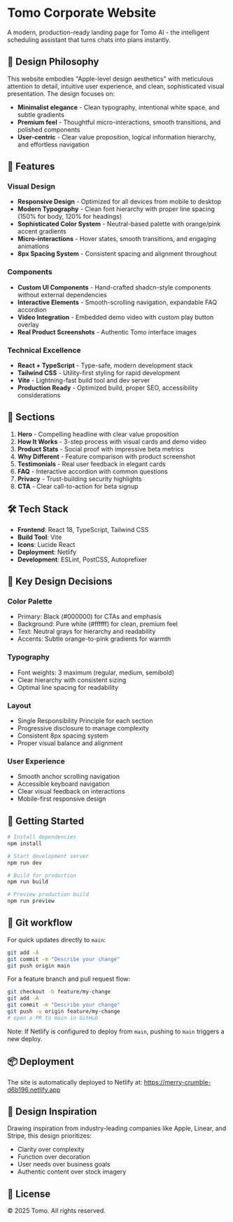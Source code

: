 # Tomo Corporate Website

A modern, production-ready landing page for Tomo AI - the intelligent scheduling assistant that turns chats into plans instantly.

## 🎨 Design Philosophy

This website embodies "Apple-level design aesthetics" with meticulous attention to detail, intuitive user experience, and clean, sophisticated visual presentation. The design focuses on:

- **Minimalist elegance** - Clean typography, intentional white space, and subtle gradients
- **Premium feel** - Thoughtful micro-interactions, smooth transitions, and polished components
- **User-centric** - Clear value proposition, logical information hierarchy, and effortless navigation

## 🚀 Features

### Visual Design
- **Responsive Design** - Optimized for all devices from mobile to desktop
- **Modern Typography** - Clean font hierarchy with proper line spacing (150% for body, 120% for headings)
- **Sophisticated Color System** - Neutral-based palette with orange/pink accent gradients
- **Micro-interactions** - Hover states, smooth transitions, and engaging animations
- **8px Spacing System** - Consistent spacing and alignment throughout

### Components
- **Custom UI Components** - Hand-crafted shadcn-style components without external dependencies
- **Interactive Elements** - Smooth-scrolling navigation, expandable FAQ accordion
- **Video Integration** - Embedded demo video with custom play button overlay
- **Real Product Screenshots** - Authentic Tomo interface images

### Technical Excellence
- **React + TypeScript** - Type-safe, modern development stack
- **Tailwind CSS** - Utility-first styling for rapid development
- **Vite** - Lightning-fast build tool and dev server
- **Production Ready** - Optimized build, proper SEO, accessibility considerations

## 📱 Sections

1. **Hero** - Compelling headline with clear value proposition
2. **How It Works** - 3-step process with visual cards and demo video
3. **Product Stats** - Social proof with impressive beta metrics
4. **Why Different** - Feature comparison with product screenshot
5. **Testimonials** - Real user feedback in elegant cards
6. **FAQ** - Interactive accordion with common questions
7. **Privacy** - Trust-building security highlights
8. **CTA** - Clear call-to-action for beta signup

## 🛠 Tech Stack

- **Frontend**: React 18, TypeScript, Tailwind CSS
- **Build Tool**: Vite
- **Icons**: Lucide React
- **Deployment**: Netlify
- **Development**: ESLint, PostCSS, Autoprefixer

## 🎯 Key Design Decisions

### Color Palette
- Primary: Black (#000000) for CTAs and emphasis
- Background: Pure white (#ffffff) for clean, premium feel
- Text: Neutral grays for hierarchy and readability
- Accents: Subtle orange-to-pink gradients for warmth

### Typography
- Font weights: 3 maximum (regular, medium, semibold)
- Clear hierarchy with consistent sizing
- Optimal line spacing for readability

### Layout
- Single Responsibility Principle for each section
- Progressive disclosure to manage complexity
- Consistent 8px spacing system
- Proper visual balance and alignment

### User Experience
- Smooth anchor scrolling navigation
- Accessible keyboard navigation
- Clear visual feedback on interactions
- Mobile-first responsive design

## 🚀 Getting Started

```bash
# Install dependencies
npm install

# Start development server
npm run dev

# Build for production
npm run build

# Preview production build
npm run preview
```

## 🧭 Git workflow

For quick updates directly to `main`:

```bash
git add -A
git commit -m "Describe your change"
git push origin main
```

For a feature branch and pull request flow:

```bash
git checkout -b feature/my-change
git add -A
git commit -m "Describe your change"
git push -u origin feature/my-change
# open a PR to main in GitHub
```

Note: If Netlify is configured to deploy from `main`, pushing to `main` triggers a new deploy.

## 📦 Deployment

The site is automatically deployed to Netlify at: https://merry-crumble-d6b196.netlify.app

## 🎨 Design Inspiration

Drawing inspiration from industry-leading companies like Apple, Linear, and Stripe, this design prioritizes:
- Clarity over complexity
- Function over decoration  
- User needs over business goals
- Authentic content over stock imagery

## 📄 License

© 2025 Tomo. All rights reserved.